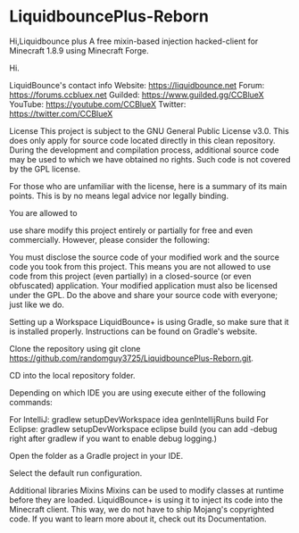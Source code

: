 # LiquidbouncePlus-Reborn
Hi,Liquidbounce plus
A free mixin-based injection hacked-client for Minecraft 1.8.9 using Minecraft Forge.

Hi.

LiquidBounce's contact info
Website: https://liquidbounce.net
Forum: https://forums.ccbluex.net
Guilded: https://www.guilded.gg/CCBlueX
YouTube: https://youtube.com/CCBlueX
Twitter: https://twitter.com/CCBlueX

License
This project is subject to the GNU General Public License v3.0. This does only apply for source code located directly in this clean repository. During the development and compilation process, additional source code may be used to which we have obtained no rights. Such code is not covered by the GPL license.

For those who are unfamiliar with the license, here is a summary of its main points. This is by no means legal advice nor legally binding.

You are allowed to

use
share
modify
this project entirely or partially for free and even commercially. However, please consider the following:

You must disclose the source code of your modified work and the source code you took from this project. This means you are not allowed to use code from this project (even partially) in a closed-source (or even obfuscated) application.
Your modified application must also be licensed under the GPL.
Do the above and share your source code with everyone; just like we do.

Setting up a Workspace
LiquidBounce+ is using Gradle, so make sure that it is installed properly. Instructions can be found on Gradle's website.

Clone the repository using git clone https://github.com/randomguy3725/LiquidbouncePlus-Reborn.git.

CD into the local repository folder.

Depending on which IDE you are using execute either of the following commands:

For IntelliJ: gradlew setupDevWorkspace idea genIntellijRuns build
For Eclipse: gradlew setupDevWorkspace eclipse build
(you can add -debug right after gradlew if you want to enable debug logging.)

Open the folder as a Gradle project in your IDE.

Select the default run configuration.

Additional libraries
Mixins
Mixins can be used to modify classes at runtime before they are loaded. LiquidBounce+ is using it to inject its code into the Minecraft client. This way, we do not have to ship Mojang's copyrighted code. If you want to learn more about it, check out its Documentation.
